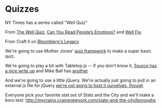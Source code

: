 # Quizzes

NY Times has a series called "Well Quiz"

From [The Well Quiz](http://well.blogs.nytimes.com/category/the-well-quiz/), 
[Can You Read People’s Emotions?](http://well.blogs.nytimes.com/2013/10/03/well-quiz-the-mind-behind-the-eyes/) and [Well Flu](http://well.blogs.nytimes.com/2013/02/13/the-well-flu-quiz/)

From Craft II on [Bloomberg's Legacy](http://bloomberglegacy.nycitynewsservice.com/bloombergs-new-york-city-take-the-quiz/)

We're going to use Mother Jones' [quiz framework](https://github.com/motherjones/newsquiz) to make a super basic quiz. 


We're going to play a bit with Tabletop.js -- if you don't know it, [Source has a nice write up](http://source.opennews.org/en-US/articles/ultralight-cmses/) and Mike Ball has [another](http://www.mikeball.us/blog/using-google-spreadsheets-and-tabletop-js-as-a-web-application-back-end)


And we're going to use a little jQuery. We're actually just going to pull in an external js file for jQuery [we're not going to host it ourselves, though](https://encosia.com/3-reasons-why-you-should-let-google-host-jquery-for-you/)


Everyone pick your favorite stat out of Stats and the City and we'll make a boro test:
http://mycrains.crainsnewyork.com/stats-and-the-city/boroughs